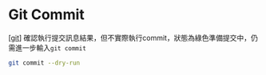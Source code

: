 # Git Commit
[[git]]
確認執行提交訊息結果，但不實際執行commit，狀態為綠色準備提交中，仍需進一步輸入`git commit`
````bash
git commit --dry-run
````

[//begin]: # "Autogenerated link references for markdown compatibility"
[git]: git.md "Git"
[//end]: # "Autogenerated link references"